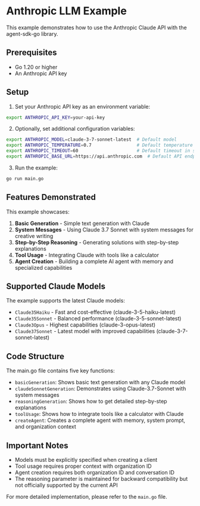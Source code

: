 # Anthropic LLM Example

This example demonstrates how to use the Anthropic Claude API with the agent-sdk-go library.

## Prerequisites

- Go 1.20 or higher
- An Anthropic API key

## Setup

1. Set your Anthropic API key as an environment variable:
```bash
export ANTHROPIC_API_KEY=your-api-key
```

2. Optionally, set additional configuration variables:
```bash
export ANTHROPIC_MODEL=claude-3-7-sonnet-latest  # Default model
export ANTHROPIC_TEMPERATURE=0.7                 # Default temperature
export ANTHROPIC_TIMEOUT=60                      # Default timeout in seconds
export ANTHROPIC_BASE_URL=https://api.anthropic.com  # Default API endpoint
```

3. Run the example:
```bash
go run main.go
```

## Features Demonstrated

This example showcases:

1. **Basic Generation** - Simple text generation with Claude
2. **System Messages** - Using Claude 3.7 Sonnet with system messages for creative writing
3. **Step-by-Step Reasoning** - Generating solutions with step-by-step explanations
4. **Tool Usage** - Integrating Claude with tools like a calculator
5. **Agent Creation** - Building a complete AI agent with memory and specialized capabilities

## Supported Claude Models

The example supports the latest Claude models:

- `Claude35Haiku` - Fast and cost-effective (claude-3-5-haiku-latest)
- `Claude35Sonnet` - Balanced performance (claude-3-5-sonnet-latest)
- `Claude3Opus` - Highest capabilities (claude-3-opus-latest)
- `Claude37Sonnet` - Latest model with improved capabilities (claude-3-7-sonnet-latest)

## Code Structure

The main.go file contains five key functions:

- `basicGeneration`: Shows basic text generation with any Claude model
- `claudeSonnetGeneration`: Demonstrates using Claude-3.7-Sonnet with system messages
- `reasoningGeneration`: Shows how to get detailed step-by-step explanations
- `toolUsage`: Shows how to integrate tools like a calculator with Claude
- `createAgent`: Creates a complete agent with memory, system prompt, and organization context

## Important Notes

- Models must be explicitly specified when creating a client
- Tool usage requires proper context with organization ID
- Agent creation requires both organization ID and conversation ID
- The reasoning parameter is maintained for backward compatibility but not officially supported by the current API

For more detailed implementation, please refer to the `main.go` file. 